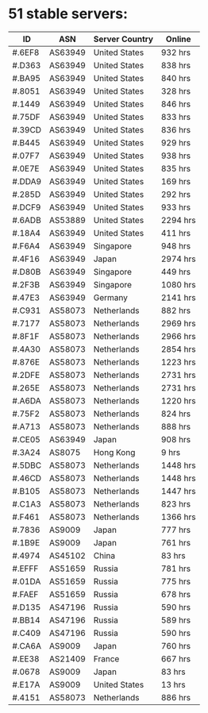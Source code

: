 # 51 stable servers:

| ID | ASN | Server Country | Online |
| ------ | ------ | ------ | ------ |
| #.6EF8 | AS63949 | United States | 932 hrs |
| #.D363 | AS63949 | United States | 838 hrs |
| #.BA95 | AS63949 | United States | 840 hrs |
| #.8051 | AS63949 | United States | 328 hrs |
| #.1449 | AS63949 | United States | 846 hrs |
| #.75DF | AS63949 | United States | 833 hrs |
| #.39CD | AS63949 | United States | 836 hrs |
| #.B445 | AS63949 | United States | 929 hrs |
| #.07F7 | AS63949 | United States | 938 hrs |
| #.0E7E | AS63949 | United States | 835 hrs |
| #.DDA9 | AS63949 | United States | 169 hrs |
| #.285D | AS63949 | United States | 292 hrs |
| #.DCF9 | AS63949 | United States | 933 hrs |
| #.6ADB | AS53889 | United States | 2294 hrs |
| #.18A4 | AS63949 | United States | 411 hrs |
| #.F6A4 | AS63949 | Singapore | 948 hrs |
| #.4F16 | AS63949 | Japan | 2974 hrs |
| #.D80B | AS63949 | Singapore | 449 hrs |
| #.2F3B | AS63949 | Singapore | 1080 hrs |
| #.47E3 | AS63949 | Germany | 2141 hrs |
| #.C931 | AS58073 | Netherlands | 882 hrs |
| #.7177 | AS58073 | Netherlands | 2969 hrs |
| #.8F1F | AS58073 | Netherlands | 2966 hrs |
| #.4A30 | AS58073 | Netherlands | 2854 hrs |
| #.876E | AS58073 | Netherlands | 1223 hrs |
| #.2DFE | AS58073 | Netherlands | 2731 hrs |
| #.265E | AS58073 | Netherlands | 2731 hrs |
| #.A6DA | AS58073 | Netherlands | 1220 hrs |
| #.75F2 | AS58073 | Netherlands | 824 hrs |
| #.A713 | AS58073 | Netherlands | 888 hrs |
| #.CE05 | AS63949 | Japan | 908 hrs |
| #.3A24 | AS8075 | Hong Kong | 9 hrs |
| #.5DBC | AS58073 | Netherlands | 1448 hrs |
| #.46CD | AS58073 | Netherlands | 1448 hrs |
| #.B105 | AS58073 | Netherlands | 1447 hrs |
| #.C1A3 | AS58073 | Netherlands | 823 hrs |
| #.F461 | AS58073 | Netherlands | 1366 hrs |
| #.7836 | AS9009 | Japan | 777 hrs |
| #.1B9E | AS9009 | Japan | 761 hrs |
| #.4974 | AS45102 | China | 83 hrs |
| #.EFFF | AS51659 | Russia | 781 hrs |
| #.01DA | AS51659 | Russia | 775 hrs |
| #.FAEF | AS51659 | Russia | 678 hrs |
| #.D135 | AS47196 | Russia | 590 hrs |
| #.BB14 | AS47196 | Russia | 589 hrs |
| #.C409 | AS47196 | Russia | 590 hrs |
| #.CA6A | AS9009 | Japan | 760 hrs |
| #.EE38 | AS21409 | France | 667 hrs |
| #.0678 | AS9009 | Japan | 83 hrs |
| #.E17A | AS9009 | United States | 13 hrs |
| #.4151 | AS58073 | Netherlands | 886 hrs |

